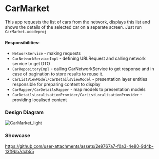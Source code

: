 # CarMarket

This app requests the list of cars from the network, displays this list and shows the details of the selected car on a separate screen.
Just run `CarMarket.xcodeproj`

#### Responsibilities:
- `NetworkService` - making requests
- `CarNetworkServiceImpl` - defining URLRequest and calling network service to get DTO
- `CarRepositoryImpl` - calling CarNetworkService to get response and in case of pagination to store results to reuse it.
- `CarListViewModel/CarDetailsViewModel` - presentation layer entities responsible for preparing content to display
- `CarMapper/CarDetailsMapper` - map models to presentation models
- `CarDetailsLocalisationProvider/CarListLocalisationProvider` - providing localised content


### Design Diagram
![CarMarket_light](https://github.com/user-attachments/assets/16a57136-0edd-4048-a00a-f4973b0f8b08)

### Showcase
https://github.com/user-attachments/assets/2e9767a7-f0a3-4e80-9d4b-13f9bb7dcb55
